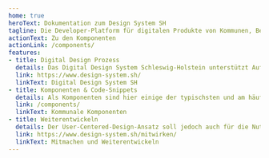 ```yaml
---
home: true
heroText: Dokumentation zum Design System SH
tagline: Die Developer-Platform für digitalen Produkte von Kommunen, Behörden und Institutionen.
actionText: Zu den Komponenten
actionLink: /components/
features:
- title: Digital Design Prozess
  details: Das Digital Design System Schleswig-Holstein unterstützt Auftraggeber und Auftragnehmer aus dem öffentlichen Bereich bei der Initialisierung, Konzeption, Gestaltung, Entwicklung und Betrieb digitaler Dienste und Produkte. In deren Mittelpunkt sollen die Nutzer:innen stehen (User Centered Design). Das interdisziplinäre Phasen-Modell hilft mit konkreten Methoden, Anleitungen, sowie Do’s und Don’ts Ziele effizient und kooperativ zu erreichen.
  link: https://www.design-system.sh/
  linkText: Digital Design System SH
- title: Komponenten & Code-Snippets
  details: Als Komponenten sind hier einige der typischsten und am häufigsten wiederkehrenden Bestandteile einer Website oder eines digitalen Dienstes beschrieben. Sie erfüllen jeweils bestimmte Aufgaben machen Inhalte erst zugänglich, zeigen Fortschritte an, leiten, führen und animieren Nutzer:innen zu bestimmten Aktionen oder informieren über Zustände, Erfolg oder Misserfolg von Aktionen. Zu jeder beschriebenen Komponente stehen exemplarische Code-Snippets zum direkten Einsatz zur Verfügung.
  link: /components/
  linkText: Kommunale Komponenten
- title: Weiterentwickeln
  details: Der User-Centered-Design-Ansatz soll jedoch auch für die Nutzer:innen dieses Portal gelten Projektmanager:innen, Designer:innen und Entwickler:innen sind aufgerufen und herzlich eingeladen, dieses Portal mit ihrem Input und Ideen weiterzuentwicklen. Mit Ihrer Expertise, Ihren Erfahrungen, Praxis-Tipps und gefundenen Fehlern helfen Sie, digitale Dienste und Produkte für die Bürger:innen und Mitarbeitenden in Kommunen und Behörden zu verbessern.
  link: https://www.design-system.sh/mitwirken/
  linkText: Mitmachen und Weiterentwickeln
---
```

